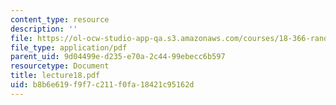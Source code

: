 ```yaml
---
content_type: resource
description: ''
file: https://ol-ocw-studio-app-qa.s3.amazonaws.com/courses/18-366-random-walks-and-diffusion-fall-2006/b8b6e619f9f7c211f0fa18421c95162d_lecture18.pdf
file_type: application/pdf
parent_uid: 9d04499e-d235-e70a-2c44-99ebecc6b597
resourcetype: Document
title: lecture18.pdf
uid: b8b6e619-f9f7-c211-f0fa-18421c95162d
---
```

